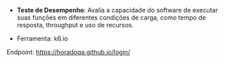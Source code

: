- **Teste de Desempenho**: Avalia a capacidade do software de executar suas funções em diferentes condições de carga, como tempo de resposta, throughput e uso de recursos.

- Ferramenta: k6.io

Endpoint: https://horadoqa.github.io/login/